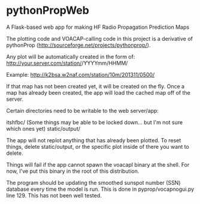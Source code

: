 pythonPropWeb
=============

A Flask-based web app for making HF Radio Propagation Prediction Maps

The plotting code and VOACAP-calling code in this project is a derivative of pythonProp (http://sourceforge.net/projects/pythonprop/).

Any plot will be automatically created in the form of:
http://your.server.com/station/<band-short-name>/YYYYmm/HHMM/

Example:
http://k2bsa.w2naf.com/station/10m/201311/0500/

If that map has not been created yet, it will be created on the fly.  Once a map has already been created, the app will load the cached map off of the server.

Certain directories need to be writable to the web server/app:

itshfbc/ (Some things may be able to be locked down... but I'm not sure which ones yet)
static/output/

The app will not replot anything that has already been plotted.  To reset things, delete static/output, or the specific plot inside of there you want to delete.

Things will fail if the app cannot spawn the voacapl binary at the shell.  For now, I've put this binary in the root of this distribution.

The program should be updating the smoothed sunspot number (SSN) database every time the model is run. This is done in pyprop/vocapnogui.py line 129.
This has not been well tested.
